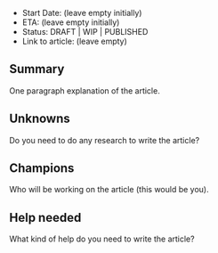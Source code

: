 - Start Date: (leave empty initially)
- ETA: (leave empty initially)
- Status: DRAFT | WIP | PUBLISHED
- Link to article: (leave empty)

## Summary

One paragraph explanation of the article.

## Unknowns

Do you need to do any research to write the article?

## Champions

Who will be working on the article (this would be you).

## Help needed

What kind of help do you need to write the article?
